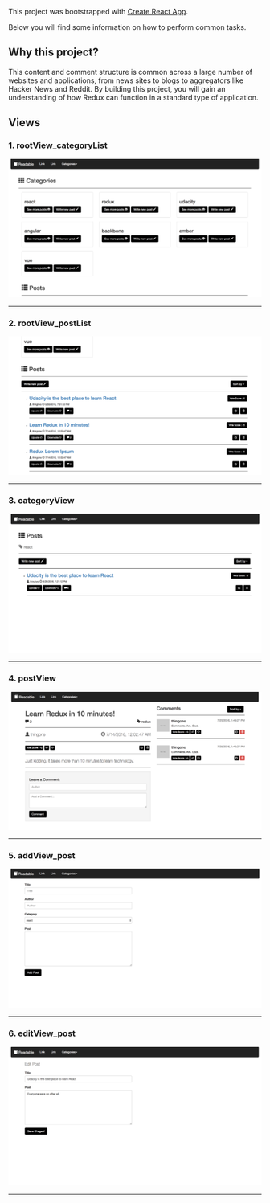 This project was bootstrapped with [Create React App](https://github.com/facebookincubator/create-react-app).

Below you will find some information on how to perform common tasks.<br>

## Why this project?
This content and comment structure is common across a large number of websites and applications, from news sites to blogs to aggregators like Hacker News and Reddit. By building this project, you will gain an understanding of how Redux can function in a standard type of application.

## Views

### 1. rootView_categoryList

<img src="https://github.com/adityamehra/react-redux-readable/blob/master/images/rootView_categoryList.png" />
<hr />

### 2. rootView_postList

<img src="https://github.com/adityamehra/react-redux-readable/blob/master/images/rootView_postList.png" />
<hr />

### 3. categoryView

<img src="https://github.com/adityamehra/react-redux-readable/blob/master/images/categoryView.png" />
<hr />

### 4. postView

<img src="https://github.com/adityamehra/react-redux-readable/blob/master/images/postView.png" />
<hr />

### 5. addView_post

<img src="https://github.com/adityamehra/react-redux-readable/blob/master/images/addView_post.png" />
<hr />

### 6. editView_post

<img src="https://github.com/adityamehra/react-redux-readable/blob/master/images/editView_post.png" />
<hr />